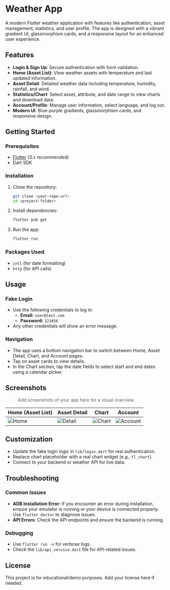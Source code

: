 # Weather App

A modern Flutter weather application with features like authentication, asset management, statistics, and user profile. The app is designed with a vibrant gradient UI, glassmorphism cards, and a responsive layout for an enhanced user experience.

## Features
- **Login & Sign Up**: Secure authentication with form validation.
- **Home (Asset List)**: View weather assets with temperature and last updated information.
- **Asset Detail**: Detailed weather data including temperature, humidity, rainfall, and wind.
- **Statistics/Chart**: Select asset, attribute, and date range to view charts and download data.
- **Account/Profile**: Manage user information, select language, and log out.
- **Modern UI**: Blue-purple gradients, glassmorphism cards, and responsive design.

## Getting Started

### Prerequisites
- [Flutter](https://flutter.dev/docs/get-started/install) (3.x recommended)
- Dart SDK

### Installation
1. Clone the repository:
   ```bash
   git clone <your-repo-url>
   cd <project-folder>
   ```
2. Install dependencies:
   ```bash
   flutter pub get
   ```
3. Run the app:
   ```bash
   flutter run
   ```

### Packages Used
- `intl` (for date formatting)
- `http` (for API calls)

## Usage

### Fake Login
- Use the following credentials to log in:
  - **Email:** `user@test.com`
  - **Password:** `123456`
- Any other credentials will show an error message.

### Navigation
- The app uses a bottom navigation bar to switch between Home, Asset Detail, Chart, and Account pages.
- Tap on asset cards to view details.
- In the Chart section, tap the date fields to select start and end dates using a calendar picker.

## Screenshots
> Add screenshots of your app here for a visual overview.

| Home (Asset List) | Asset Detail | Chart | Account |
|-------------------|--------------|-------|---------|
| ![Home](screenshots/home.png) | ![Detail](screenshots/detail.png) | ![Chart](screenshots/chart.png) | ![Account](screenshots/account.png) |

## Customization
- Update the fake login logic in `lib/login.dart` for real authentication.
- Replace chart placeholder with a real chart widget (e.g., `fl_chart`).
- Connect to your backend or weather API for live data.

## Troubleshooting

### Common Issues
- **ADB Installation Error**: If you encounter an error during installation, ensure your emulator is running or your device is connected properly. Use `flutter doctor` to diagnose issues.
- **API Errors**: Check the API endpoints and ensure the backend is running.

### Debugging
- Use `flutter run -v` for verbose logs.
- Check the `lib/api_service.dart` file for API-related issues.

## License
This project is for educational/demo purposes. Add your license here if needed.
